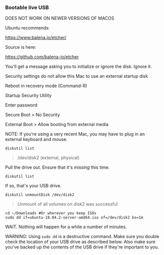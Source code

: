 ### Bootable live USB

DOES NOT WORK ON NEWER VERSIONS OF MACOS

Ubuntu recommends:

https://www.balena.io/etcher/

Source is here: 

https://github.com/balena-io/etcher

You'll get a message asking you to initialize or ignore the disk. Ignore it.


Security settings do not allow this Mac to use an external startup disk 

Reboot in recovery mode (Command-R)

Startup Security Utility

Enter password 

Secure Boot > No Security

External Boot > Allow booting from external media 

NOTE: If you're using a very recent Mac, you may have to plug in an external keyboard and mouse.

```
diskutil list
```
> /dev/disk2 (external, physical) 

Pull the drive out. Ensure that it's *missing* this time.

```
diskutil list
```
If so, that's your USB drive. 

```
diskutil unmountDisk /dev/disk2
```

> Unmount of all volumes on disk2 was successful

```
cd ~/Downloads #Or wherever you keep ISOs
sudo dd if=ubuntu-18.04.2-server-amd64.iso of=/dev/disk2 bs=1m
```

WAIT. Nothing will happen for a while a number of minutes.

WARNING: Using `sudo dd` is a destructive command. Make sure you double check the location of your USB drive as described below. Also make sure you've backed up the contents of the USB drive if they're important to you.
